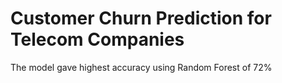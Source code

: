 # Customer Churn Prediction for Telecom Companies <br />
The model gave highest accuracy using Random Forest of 72% 
